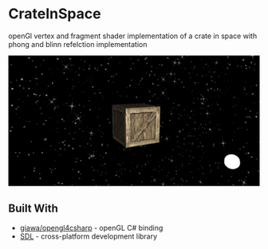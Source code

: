 # CrateInSpace
openGl vertex and fragment shader implementation of a crate in space with phong and blinn refelction implementation

![tmp](./screenshot.PNG)

## Built With
* [giawa/opengl4csharp](https://github.com/giawa/opengl4csharp.git) - openGL C# binding
* [SDL](https://www.libsdl.org/) - cross-platform development library